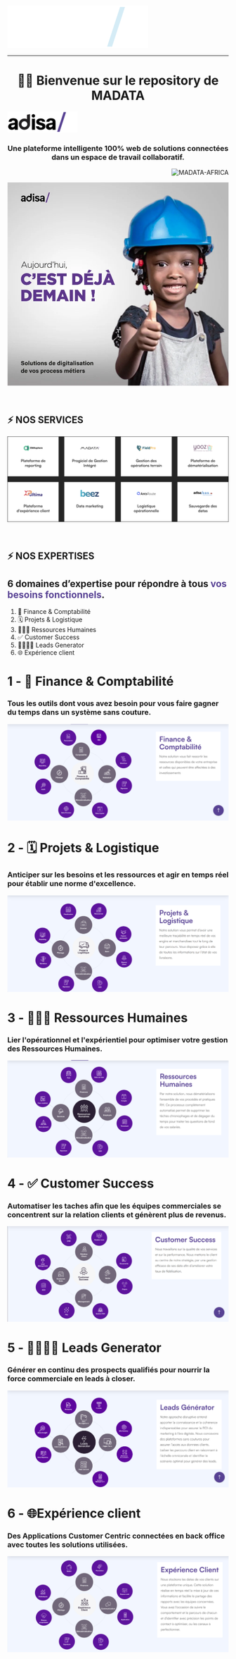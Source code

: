 ![MADATA](./adisa-.png)

---

<h1 align="center">🧑‍💻 Bienvenue sur le repository de MADATA</h1>

![MADATA](./adisa.png)

<h3 align="center">
  Une plateforme intelligente 100% web de solutions connectées dans un espace de travail collaboratif.
</h3>

<p align="right">
  <img
    src="https://komarev.com/ghpvc/?username=MADATA-AFRICA&label=Profile%20views&color=0e75b6&style=flat"
    alt="MADATA-AFRICA"
  />
</p>

![MADATA](./home.webp)

<br />

## ⚡ NOS SERVICES

![MADATA](services.png)

<br />

## ⚡ NOS EXPERTISES

<h2 align="left" style="font-weight: bold;">
  6 domaines d’expertise pour répondre à tous <span style="color: #584294;">vos besoins fonctionnels</span>.
</h2>

<ol>
  <li>🧾 Finance & Comptabilité</li>
  <li>🗓️ Projets & Logistique</li>
  <li>🙋🏻‍♂️ Ressources Humaines</li>
  <li>✅ Customer Success</li>
  <li>🫱🏾‍🫲🏾 Leads Generator</li>
  <li>🌐 Expérience client</li>
</ol>

# 1 - 🧾 Finance & Comptabilité
<h3>Tous les outils dont vous avez besoin pour vous faire gagner du temps dans un système sans couture.</h3>
<img src='./finance_comptabilite.png'/>
<br>

# 2 - 🗓️ Projets & Logistique
<h3>Anticiper sur les besoins et les ressources et agir en temps réel pour établir une norme d'excellence.</h3>
<img src='./logistique.png'/>
<br>

# 3 - 🙋🏻‍♂️ Ressources Humaines
<h3>Lier l'opérationnel et l'expérientiel pour optimiser votre gestion des Ressources Humaines.</h3>
<img src='./ressources.png'/>


# 4 - ✅ Customer Success
<h3>Automatiser les taches afin que les équipes commerciales se concentrent sur la relation clients et génèrent plus de revenus.</h3>
<img src='./customer_success.png'/>

# 5 - 🫱🏾‍🫲🏾 Leads Generator
<h3>Générer en continu des prospects qualifiés pour nourrir la force commerciale en leads à closer.</h3>
<img src='./leads_generator.png'/>


# 6 - 🌐Expérience client
<h3>Des Applications Customer Centric connectées en back office avec toutes les solutions utilisées.</h3>
<img src='./exp_client.png'/>

